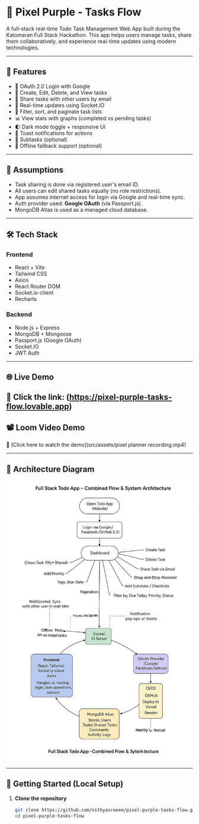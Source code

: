 # 🚀 Pixel Purple - Tasks Flow

A full-stack real-time Todo Task Management Web App built during the Katomaran Full Stack Hackathon. This app helps users manage tasks, share them collaboratively, and experience real-time updates using modern technologies.

---

## 📌 Features

- 🔐 OAuth 2.0 Login with Google
- 📝 Create, Edit, Delete, and View tasks
- 👥 Share tasks with other users by email
- 🔄 Real-time updates using Socket.IO
- 🎯 Filter, sort, and paginate task lists
- 📊 View stats with graphs (completed vs pending tasks)
- 🌓 Dark mode toggle + responsive UI
- 🔔 Toast notifications for actions
- 🧩 Subtasks (optional)
- 📶 Offline fallback support (optional)

---

## 🧠 Assumptions

- Task sharing is done via registered user's email ID.
- All users can edit shared tasks equally (no role restrictions).
- App assumes internet access for login via Google and real-time sync.
- Auth provider used: **Google OAuth** (via Passport.js).
- MongoDB Atlas is used as a managed cloud database.

---

## 🛠 Tech Stack

### Frontend
- React + Vite
- Tailwind CSS
- Axios
- React Router DOM
- Socket.io-client
- Recharts

### Backend
- Node.js + Express
- MongoDB + Mongoose
- Passport.js (Google OAuth)
- Socket.IO
- JWT Auth

---

## 🌐 Live Demo

🔗 **Click the link**: (https://pixel-purple-tasks-flow.lovable.app)
---

## 📽️ Loom Video Demo

🎥 [Click here to watch the demo](src/assets/pixel planner recording.mp4)

---

## 🧱 Architecture Diagram

![Architecture Diagram](src/assets/architecture-diagram.png)

---

## 🚀 Getting Started (Local Setup)

1. **Clone the repository**
   ```bash
   git clone https://github.com/nithyasreeee/pixel-purple-tasks-flow.git
   cd pixel-purple-tasks-flow
